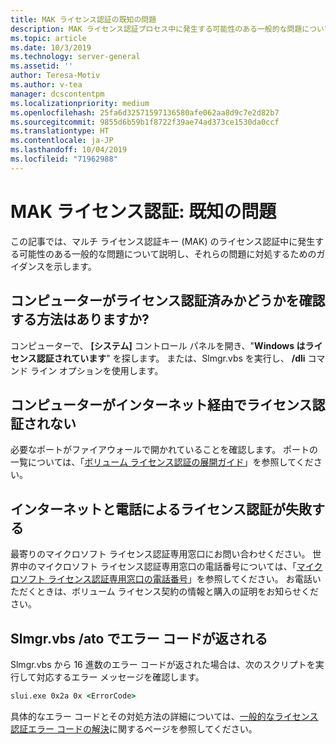 ```yaml
---
title: MAK ライセンス認証の既知の問題
description: MAK ライセンス認証プロセス中に発生する可能性のある一般的な問題について説明し、解決策とガイダンスを示します。
ms.topic: article
ms.date: 10/3/2019
ms.technology: server-general
ms.assetid: ''
author: Teresa-Motiv
ms.author: v-tea
manager: dcscontentpm
ms.localizationpriority: medium
ms.openlocfilehash: 25fa6d32571597136580afe062aa8d9c7e2d82b7
ms.sourcegitcommit: 9855d6b59b1f8722f39ae74ad373ce1530da0ccf
ms.translationtype: HT
ms.contentlocale: ja-JP
ms.lasthandoff: 10/04/2019
ms.locfileid: "71962988"
---
```

# <a name="mak-activation-known-issues"></a>MAK ライセンス認証: 既知の問題

この記事では、マルチ ライセンス認証キー (MAK) のライセンス認証中に発生する可能性のある一般的な問題について説明し、それらの問題に対処するためのガイダンスを示します。

## <a name="how-can-i-tell-whether-my-computer-is-activated"></a>コンピューターがライセンス認証済みかどうかを確認する方法はありますか?

コンピューターで、 **[システム]** コントロール パネルを開き、"**Windows はライセンス認証されています**" を探します。 または、Slmgr.vbs を実行し、 **/dli** コマンド ライン オプションを使用します。

## <a name="the-computer-does-not-activate-over-the-internet"></a>コンピューターがインターネット経由でライセンス認証されない

必要なポートがファイアウォールで開かれていることを確認します。 ポートの一覧については、「[ボリューム ライセンス認証の展開ガイド](http://go.microsoft.com/fwlink/?linkid=150083)」を参照してください。

## <a name="internet-and-telephone-activation-fail"></a>インターネットと電話によるライセンス認証が失敗する

最寄りのマイクロソフト ライセンス認証専用窓口にお問い合わせください。 世界中のマイクロソフト ライセンス認証専用窓口の電話番号については、「[マイクロソフト ライセンス認証専用窓口の電話番号](https://www.microsoft.com/Licensing/existing-customer/activation-centers)」を参照してください。 お電話いただくときは、ボリューム ライセンス契約の情報と購入の証明をお知らせください。

## <a name="slmgrvbs-ato-returns-an-error-code"></a>Slmgr.vbs /ato でエラー コードが返される

Slmgr.vbs から 16 進数のエラー コードが返された場合は、次のスクリプトを実行して対応するエラー メッセージを確認します。

```cmd
slui.exe 0x2a 0x <ErrorCode>
```

具体的なエラー コードとその対処方法の詳細については、[一般的なライセンス認証エラー コードの解決](activation-error-codes.md)に関するページを参照してください。
